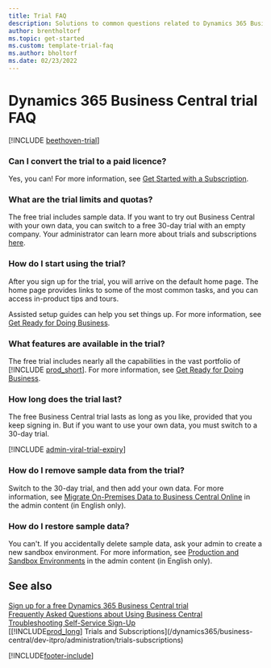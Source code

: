 ```yaml
---  
title: Trial FAQ
description: Solutions to common questions related to Dynamics 365 Business Central trial setup and management. Learn how to resolve platform and app-specific issues.
author: brentholtorf
ms.topic: get-started
ms.custom: template-trial-faq
ms.author: bholtorf
ms.date: 02/23/2022
---
```


# <a name="dynamics-365-business-central-trial-faq"></a>Dynamics 365 Business Central trial FAQ

[!INCLUDE [beethoven-trial](includes/beethoven-trial.md)]

### <a name="can-i-convert-the-trial-to-a-paid-license"></a>Can I convert the trial to a paid licence?

Yes, you can! For more information, see [Get Started with a Subscription](trial-signup.md#get-started-with-a-subscription).  

### <a name="what-are-the-trial-limits-and-quotas"></a>What are the trial limits and quotas?

The free trial includes sample data. If you want to try out Business Central with your own data, you can switch to a free 30-day trial with an empty company. Your administrator can learn more about trials and subscriptions [here](/dynamics365/business-central/dev-itpro/administration/trials-subscriptions).  

### <a name="how-do-i-start-using-the-trial"></a>How do I start using the trial?

After you sign up for the trial, you will arrive on the default home page. The home page provides links to some of the most common tasks, and you can access in-product tips and tours.  

Assisted setup guides can help you set things up. For more information, see [Get Ready for Doing Business](ui-get-ready-business.md).  

### <a name="what-features-are-available-in-the-trial"></a>What features are available in the trial?

The free trial includes nearly all the capabilities in the vast portfolio of [!INCLUDE [prod_short](includes/prod_short.md)]. For more information, see [Get Ready for Doing Business](ui-get-ready-business.md).  

### <a name="how-long-does-the-trial-last"></a>How long does the trial last?

The free Business Central trial lasts as long as you like, provided that you keep signing in. But if you want to use your own data, you must switch to a 30-day trial.  

[!INCLUDE [admin-viral-trial-expiry](includes/admin-viral-trial-expiry.md)]

### <a name="how-do-i-remove-sample-data-from-the-trial"></a>How do I remove sample data from the trial?

Switch to the 30-day trial, and then add your own data. For more information, see [Migrate On-Premises Data to Business Central Online](/dynamics365/business-central/dev-itpro/administration/migrate-data) in the admin content (in English only).  

### <a name="how-do-i-restore-sample-data"></a>How do I restore sample data?

You can't. If you accidentally delete sample data, ask your admin to create a new sandbox environment. For more information, see [Production and Sandbox Environments](/dynamics365/business-central/dev-itpro/administration/environment-types) in the admin content (in English only).  

## <a name="see-also"></a>See also

[Sign up for a free Dynamics 365 Business Central trial](trial-signup.md)  
[Frequently Asked Questions about Using Business Central](across-faq.yml)  
[Troubleshooting Self-Service Sign-Up](ui-troubleshoot-self-signup.md)  
[[!INCLUDE[prod_long](includes/prod_long.md)] Trials and Subscriptions](/dynamics365/business-central/dev-itpro/administration/trials-subscriptions)  


[!INCLUDE[footer-include](includes/footer-banner.md)]
